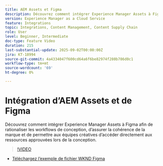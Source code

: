 ```yaml
---
title: AEM Assets et Figma
description: Découvrez comment intégrer Experience Manager Assets à Figma afin de rationaliser les workflows de conception, d’assurer la cohérence de la marque et de permettre aux équipes créatives d’accéder directement aux ressources approuvées lors de la conception.
version: Experience Manager as a Cloud Service
feature: Integrations
topic: Integrations, Content Management, Content Supply Chain
role: User
level: Beginner, Intermediate
doc-type: Feature Video
duration: 215
last-substantial-update: 2025-09-02T00:00:00Z
jira: KT-18994
source-git-commit: 4a4334047f600cd64a6f6be82974f280b786d0c1
workflow-type: tm+mt
source-wordcount: '69'
ht-degree: 0%

---
```



# Intégration d’AEM Assets et de Figma

Découvrez comment intégrer Experience Manager Assets à Figma afin de rationaliser les workflows de conception, d’assurer la cohérence de la marque et de permettre aux équipes créatives d’accéder directement aux ressources approuvées lors de la conception.

>[!VIDEO](https://video.tv.adobe.com/v/3472903/?learn=on&enablevpops)

* [Téléchargez l’exemple de fichier WKND Figma](./assets/figma/WKND-Summer-Campaign.fig)